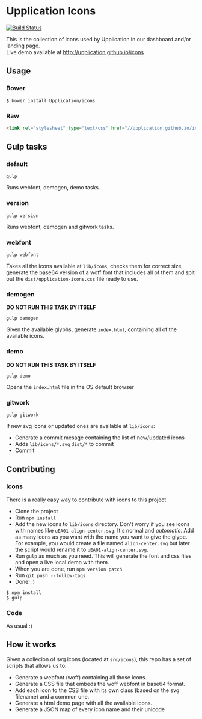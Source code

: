 # Upplication Icons
[![Build Status](https://travis-ci.org/Upplication/icons.svg?branch=master)](https://travis-ci.org/Upplication/icons)

  This is the collection of icons used by Upplication in our dashboard and/or landing page.  
Live demo available at http://upplication.github.io/icons

## Usage

### Bower
```
$ bower install Upplication/icons
```

### Raw
```html
<link rel="stylesheet" type="text/css" href="//upplication.github.io/icons/upplication-icons.css" />
```

## Gulp tasks

### default
```
gulp
```
Runs webfont, demogen, demo tasks.

### version
```
gulp version
```
Runs webfont, demogen and gitwork tasks.

### webfont
```
gulp webfont
```
Takes all the icons available at `lib/icons`, checks them for correct size, generate the base64 version
of a woff font that includes all of them and spit out the `dist/upplication-icons.css` file ready to use.

### demogen
**DO NOT RUN THIS TASK BY ITSELF**
```
gulp demogen
```
Given the available glyphs, generate `index.html`, containing all of the available icons.

### demo
**DO NOT RUN THIS TASK BY ITSELF**
```
gulp demo
```
Opens the `index.html` file in the OS default browser

### gitwork
```
gulp gitwork
```
If new svg icons or updated ones are available at `lib/icons`:
* Generate a commit mesage containing the list of new/updated icons
* Adds `lib/icons/*.svg` `dist/*` to commit
* Commit

## Contributing

### Icons
There is a really easy way to contribute with icons to this project
* Clone the project
* Run `npm install`
* Add the new icons to `lib/icons` directory. Don't worry if you see icons with names like `uEA01-align-center.svg`.
It's normal and *automatic*. Add as many icons as you want with the name you want to give the glype. For example,
you would create a file named `align-center.svg` but later the script would rename it to `uEA01-align-center.svg`.
* Run `gulp` as much as you need. This will generate the font and css files and open a live local demo with them.
* When you are done, run `npm version patch`
* Run `git push --follow-tags`
* Done! :)

```
$ npm install
$ gulp
```

### Code
As usual :)

## How it works
Given a collecion of svg icons (located at `src/icons`), this repo has a set of scripts that
allows us to:
* Generate a webfont (woff) containing all those icons.
* Generate a CSS file that embeds the woff webfont in base64 format.
* Add each icon to the CSS file with its own class (based on the svg filename) and a common one.
* Generate a html demo page with all the available icons.
* Generate a JSON map of every icon name and their unicode
